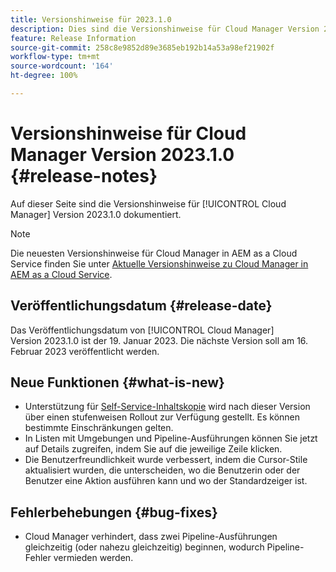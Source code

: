 ```yaml
---
title: Versionshinweise für 2023.1.0
description: Dies sind die Versionshinweise für Cloud Manager Version 2023.1.0.
feature: Release Information
source-git-commit: 258c8e9852d89e3685eb192b14a53a98ef21902f
workflow-type: tm+mt
source-wordcount: '164'
ht-degree: 100%

---
```



# Versionshinweise für Cloud Manager Version 2023.1.0 {#release-notes}

Auf dieser Seite sind die Versionshinweise für [!UICONTROL Cloud Manager] Version 2023.1.0 dokumentiert.

>[!NOTE]
>
>Die neuesten Versionshinweise für Cloud Manager in AEM as a Cloud Service finden Sie unter [Aktuelle Versionshinweise zu Cloud Manager in AEM as a Cloud Service](https://experienceleague.adobe.com/docs/experience-manager-cloud-service/content/implementing/using-cloud-manager/release-notes-cloud-manager/release-notes-cm-current.html?lang=de).

## Veröffentlichungsdatum {#release-date}

Das Veröffentlichungsdatum von [!UICONTROL Cloud Manager] Version 2023.1.0 ist der 19. Januar 2023. Die nächste Version soll am 16. Februar 2023 veröffentlicht werden.

## Neue Funktionen {#what-is-new}

* Unterstützung für [Self-Service-Inhaltskopie](/help/using/content-copy.md) wird nach dieser Version über einen stufenweisen Rollout zur Verfügung gestellt. Es können bestimmte Einschränkungen gelten.
* In Listen mit Umgebungen und Pipeline-Ausführungen können Sie jetzt auf Details zugreifen, indem Sie auf die jeweilige Zeile klicken.
* Die Benutzerfreundlichkeit wurde verbessert, indem die Cursor-Stile aktualisiert wurden, die unterscheiden, wo die Benutzerin oder der Benutzer eine Aktion ausführen kann und wo der Standardzeiger ist.

## Fehlerbehebungen {#bug-fixes}

* Cloud Manager verhindert, dass zwei Pipeline-Ausführungen gleichzeitig (oder nahezu gleichzeitig) beginnen, wodurch Pipeline-Fehler vermieden werden.
